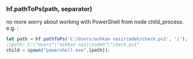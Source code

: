 ### hf.pathToPs(path, separator)

no more worry about working with PowerShell from node child_process. e.g. :

```javascript
let path = hf.pathToPs('C:/Users/ashkan nasirzadeh/check.ps1', '/');
//path: C:\"Users"\"ashkan nasirzadeh"\"check.ps1"
child = spawn("powershell.exe",[path]);
```